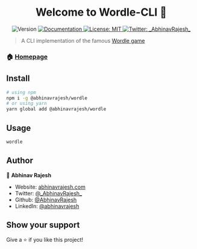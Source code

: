 <h1 align="center">Welcome to Wordle-CLI 👋</h1>
<p align="center">
  <img alt="Version" src="https://img.shields.io/badge/version-1.0.0-blue.svg?cacheSeconds=2592000" />
  <a href="https://github.com/AbhinavRajesh/wordle-cli" target="_blank">
    <img alt="Documentation" src="https://img.shields.io/badge/documentation-yes-brightgreen.svg" />
  </a>
  <a href="#" target="_blank">
    <img alt="License: MIT" src="https://img.shields.io/badge/License-MIT-yellow.svg" />
  </a>
  <a href="https://twitter.com/_AbhinavRajesh_" target="_blank">
    <img alt="Twitter: _AbhinavRajesh_" src="https://img.shields.io/twitter/follow/_AbhinavRajesh_.svg?style=social" />
  </a>
</p>

> A CLI implementation of the famous [Wordle game](https://www.powerlanguage.co.uk/wordle/)

### 🏠 [Homepage](https://github.com/AbhinavRajesh/wordle-cli)

## Install

```sh
# using npm
npm i -g @abhinavrajesh/wordle
# or using yarn
yarn global add @abhinavrajesh/wordle
```

## Usage

```sh
wordle
```

## Author

👤 **Abhinav Rajesh**

- Website: [abhinavrajesh.com](https://abhinavrajesh.com)
- Twitter: [@\_AbhinavRajesh\_](https://twitter.com/_AbhinavRajesh_)
- Github: [@AbhinavRajesh](https://github.com/AbhinavRajesh)
- LinkedIn: [@abhinavrajesh](https://linkedin.com/in/abhinavrajesh)

## Show your support

Give a ⭐️ if you like this project!
